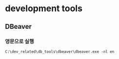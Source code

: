 # development tools

## DBeaver

### 영문으로 실행
```
C:\dev_related\db_tools\dbeaver\dbeaver.exe -nl en
```
